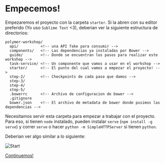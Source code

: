 # Empecemos!

Empezaremos el proyecto con la carpeta `starter`. Si la abren con su editor preferido (Yo uso `Sublime Text` <3), deberian ver la siguiente estructura de directorios:

````
polymer-workshop/
  api/          <!-- una API fake para consumir -->
  components/   <!-- Las dependencias ya instaladas por Bower -->
  guide/        <!-- Donde se encuentran los pasos para realizar este workshop -->
  task-service/ <!-- Un componente que vamos a usar en el workshop -->
  starter/      <!-- El punto del cual vamos a empezar el proyecto! -->
  step-2/       <!-- Checkpoints de cada paso que damos -->
  step-3/
  step-4/
  step-5/
  .bowerrc      <!-- Archivo de configuracion de bower -->
  .gitignore
  bower.json    <!-- El archivo de metadata de bower donde pusimos las dependencias -->
````

Necesitamos servir esta carpeta para empezar a trabajar con el proyecto. Para eso, si tienen `node` instalado, pueden instalar `serve` (`npm install -g serve`) y correr `serve` o hacer `python -m SimpleHTTPServer` si tienen `python`.

Deberian ver algo similar a lo siguiente:

![Start](https://cloudup.com/ci238hBeemc+)

[Continuemos!](2-layout.md)
